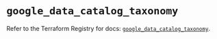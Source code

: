 # `google_data_catalog_taxonomy`

Refer to the Terraform Registry for docs: [`google_data_catalog_taxonomy`](https://registry.terraform.io/providers/hashicorp/google/6.33.0/docs/resources/data_catalog_taxonomy).
